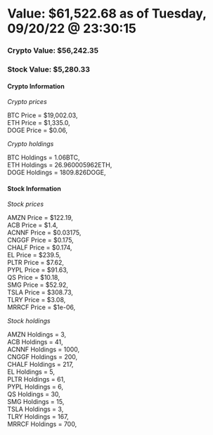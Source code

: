 # Value: $61,522.68 as of Tuesday, 09/20/22 @ 23:30:15 

### Crypto Value: $56,242.35

### Stock Value: $5,280.33

#### Crypto Information 
*Crypto prices* 

BTC Price = $19,002.03,  
ETH Price = $1,335.0,  
DOGE Price = $0.06,  


*Crypto holdings* 

BTC Holdings = 1.06BTC,  
ETH Holdings = 26.960005962ETH,  
DOGE Holdings = 1809.826DOGE,  


#### Stock Information 

*Stock prices* 

AMZN Price = $122.19,  
ACB Price = $1.4,  
ACNNF Price = $0.03175,  
CNGGF Price = $0.175,  
CHALF Price = $0.174,  
EL Price = $239.5,  
PLTR Price = $7.62,  
PYPL Price = $91.63,  
QS Price = $10.18,  
SMG Price = $52.92,  
TSLA Price = $308.73,  
TLRY Price = $3.08,  
MRRCF Price = $1e-06,  


*Stock holdings* 

AMZN Holdings = 3,  
ACB Holdings = 41,  
ACNNF Holdings = 1000,  
CNGGF Holdings = 200,  
CHALF Holdings = 217,  
EL Holdings = 5,  
PLTR Holdings = 61,  
PYPL Holdings = 6,  
QS Holdings = 30,  
SMG Holdings = 15,  
TSLA Holdings = 3,  
TLRY Holdings = 167,  
MRRCF Holdings = 700,  



